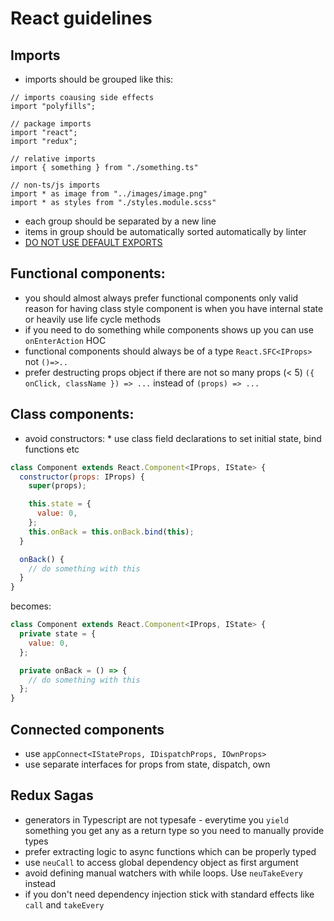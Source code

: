 # React guidelines

## Imports

* imports should be grouped like this:

```
// imports coausing side effects
import "polyfills";

// package imports
import "react";
import "redux";

// relative imports
import { something } from "./something.ts"

// non-ts/js imports
import * as image from "../images/image.png"
import * as styles from "./styles.module.scss"
```

* each group should be separated by a new line
* items in group should be automatically sorted automatically by linter
* [DO NOT USE DEFAULT EXPORTS](https://blog.neufund.org/why-we-have-banned-default-exports-and-you-should-do-the-same-d51fdc2cf2ad)

## Functional components:

* you should almost always prefer functional components only valid reason for having class style
  component is when you have internal state or heavily use life cycle methods
* if you need to do something while components shows up you can use `onEnterAction` HOC
* functional components should always be of a type `React.SFC<IProps>` not `()=>..`
* prefer destructing props object if there are not so many props (< 5)
  `({ onClick, className }) => ...` instead of `(props) => ...`

## Class components:

* avoid constructors: \* use class field declarations to set initial state, bind functions etc

```javascript
class Component extends React.Component<IProps, IState> {
  constructor(props: IProps) {
    super(props);

    this.state = {
      value: 0,
    };
    this.onBack = this.onBack.bind(this);
  }

  onBack() {
    // do something with this
  }
}
```

becomes:

```javascript
class Component extends React.Component<IProps, IState> {
  private state = {
    value: 0,
  };

  private onBack = () => {
    // do something with this
  };
}
```

## Connected components

* use `appConnect<IStateProps, IDispatchProps, IOwnProps>`
* use separate interfaces for props from state, dispatch, own

## Redux Sagas

* generators in Typescript are not typesafe - everytime you `yield` something you get any as a
  return type so you need to manually provide types
* prefer extracting logic to async functions which can be properly typed
* use `neuCall` to access global dependency object as first argument
* avoid defining manual watchers with while loops. Use `neuTakeEvery` instead
* if you don't need dependency injection stick with standard effects like `call` and `takeEvery`
